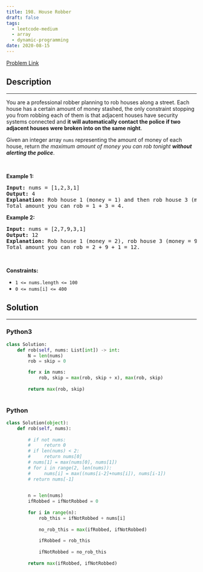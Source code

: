 ```yaml
---
title: 198. House Robber
draft: false
tags: 
  - leetcode-medium
  - array
  - dynamic-programming
date: 2020-08-15
---
```


[Problem Link](https://leetcode.com/problems/house-robber/)

## Description

---
<p>You are a professional robber planning to rob houses along a street. Each house has a certain amount of money stashed, the only constraint stopping you from robbing each of them is that adjacent houses have security systems connected and <b>it will automatically contact the police if two adjacent houses were broken into on the same night</b>.</p>

<p>Given an integer array <code>nums</code> representing the amount of money of each house, return <em>the maximum amount of money you can rob tonight <b>without alerting the police</b></em>.</p>

<p>&nbsp;</p>
<p><strong class="example">Example 1:</strong></p>

<pre>
<strong>Input:</strong> nums = [1,2,3,1]
<strong>Output:</strong> 4
<strong>Explanation:</strong> Rob house 1 (money = 1) and then rob house 3 (money = 3).
Total amount you can rob = 1 + 3 = 4.
</pre>

<p><strong class="example">Example 2:</strong></p>

<pre>
<strong>Input:</strong> nums = [2,7,9,3,1]
<strong>Output:</strong> 12
<strong>Explanation:</strong> Rob house 1 (money = 2), rob house 3 (money = 9) and rob house 5 (money = 1).
Total amount you can rob = 2 + 9 + 1 = 12.
</pre>

<p>&nbsp;</p>
<p><strong>Constraints:</strong></p>

<ul>
	<li><code>1 &lt;= nums.length &lt;= 100</code></li>
	<li><code>0 &lt;= nums[i] &lt;= 400</code></li>
</ul>


## Solution

---
### Python3
``` py title='house-robber'
class Solution:
    def rob(self, nums: List[int]) -> int:
        N = len(nums)
        rob = skip = 0

        for x in nums:
            rob, skip = max(rob, skip + x), max(rob, skip)
        
        return max(rob, skip)
        
```
### Python
``` py title='house-robber'
class Solution(object):
    def rob(self, nums):
        
        # if not nums:
        #     return 0
        # if len(nums) < 2:
        #     return nums[0]
        # nums[1] = max(nums[0], nums[1])
        # for i in range(2, len(nums)):
        #     nums[i] = max((nums[i-2]+nums[i]), nums[i-1])
        # return nums[-1]

        
        n = len(nums)
        ifRobbed = ifNotRobbed = 0
        
        for i in range(n):
            rob_this = ifNotRobbed + nums[i]
            
            no_rob_this = max(ifRobbed, ifNotRobbed)
            
            ifRobbed = rob_this
            
            ifNotRobbed = no_rob_this
        
        return max(ifRobbed, ifNotRobbed)
            
        
```

